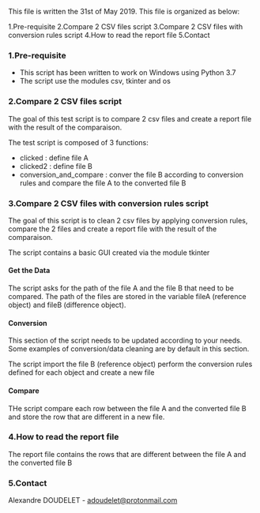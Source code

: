 This file is written the 31st of May 2019. This file is organized as below:

1.Pre-requisite
2.Compare 2 CSV files script
3.Compare 2 CSV files with conversion rules script
4.How to read the report file
5.Contact

### 1.Pre-requisite

- This script has been written to work on Windows using Python 3.7
- The script use the modules csv, tkinter and os

### 2.Compare 2 CSV files script

The goal of this test script is to compare 2 csv files and create a report file with the result of the comparaison.

The test script is composed of 3 functions:
- clicked : define file A
- clicked2 : define file B
- conversion_and_compare : conver the file B according to conversion rules and compare the file A to the converted file B

### 3.Compare 2 CSV files with conversion rules script

The goal of this script is to clean 2 csv files by applying conversion rules, compare the 2 files and create a report file with the result of the comparaison.

The script contains a basic GUI created via the module tkinter

#### Get the Data
The script asks for the path of the file A and the file B that need to be compared.
The path of the files are stored in the variable fileA (reference object) and fileB (difference object).

#### Conversion
This section of the script needs to be updated according to your needs.
Some examples of conversion/data cleaning are by default in this section.

The script import the file B (reference object) perform the conversion rules defined for each object and create a new file

#### Compare

THe script compare each row between the file A and the converted file B and store the row that are different in a new file.

### 4.How to read the report file

The report file contains the rows that are different between the file A and the converted file B

### 5.Contact

Alexandre DOUDELET - adoudelet@protonmail.com

